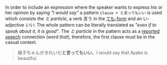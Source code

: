 In order to include an expression where the speaker wants to express his or her opinion by saying *"I would say"* a pattern `clause + と言ってもいい` is used which consists the *と particle*, a verb 言う in the [ても-form](127) and an い-adjective *いい*. The whole pattern can be literally translated as *"even if to speak about it, it is good"*. The *と particle* in the pattern acts as a [reported speech](164) connection (word *that*), therefore, the first clause must be in the casual context.
>綾子ちゃんがきれいだ**と言ってもいい**。I would say that Ayako is beautiful.
